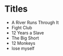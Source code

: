 # Titles

* A River Runs Through It
* Fight Club
* 12 Years a Slave
* The Big Short
* 12 Monkeys
* lose myself
